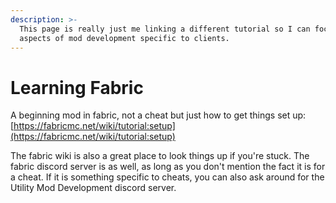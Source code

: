 ```yaml
---
description: >-
  This page is really just me linking a different tutorial so I can focus on the
  aspects of mod development specific to clients.
---
```


# Learning Fabric

A beginning mod in fabric, not a cheat but just how to get things set up: [https://fabricmc.net/wiki/tutorial:setup](https://fabricmc.net/wiki/tutorial:setup)

The fabric wiki is also a great place to look things up if you're stuck.  The fabric discord server is as well, as long as you don't mention the fact it is for a cheat.  If it is something specific to cheats, you can also ask around for the Utility Mod Development discord server.  

